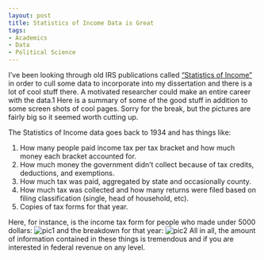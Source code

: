 ```yaml
---
layout: post
title: Statistics of Income Data is Great
tags: 
- Academics
- Data
- Political Science
---
```


I’ve been looking through old IRS publications called [“Statistics of Income”](http://www.irs.gov/uac/SOI-Tax-Stats-Archive---1934-to-1999-Tax-Information-from-Individuals) in order to cull some data to incorporate into my dissertation and there is a lot of cool stuff there. A motivated researcher could make an entire career with the data.1 Here is a summary of some of the good stuff in addition to some screen shots of cool pages. Sorry for the break, but the pictures are fairly big so it seemed worth cutting up.

The Statistics of Income data goes back to 1934 and has things like:
1. How many people paid income tax per tax bracket and how much money each bracket accounted for.
2. How much money the government didn’t collect because of tax credits, deductions, and exemptions.
3. How much tax was paid, aggregated by state and occasionally county.
4. How much tax was collected and how many returns were filed based on filing classification (single, head of household, etc).
5. Copies of tax forms for that year.

Here, for instance, is the income tax form for people who made under 5000 dollars:
![pic1](http://i.imgur.com/16D0uuh.png)
and the breakdown for that year:
![pic2](http://i.imgur.com/0I77LJp.png)
All in all, the amount of information contained in these things is tremendous and if you are interested in federal revenue on any level. 
